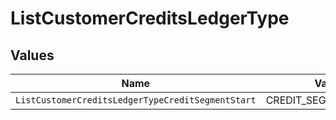 # ListCustomerCreditsLedgerType


## Values

| Name                                              | Value                                             |
| ------------------------------------------------- | ------------------------------------------------- |
| `ListCustomerCreditsLedgerTypeCreditSegmentStart` | CREDIT_SEGMENT_START                              |